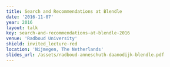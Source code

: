 ```yaml
---
title: Search and Recommendations at Blendle
date: '2016-11-07'
year: 2016
layout: talk
key: search-and-recommendations-at-blendle-2016
venue: 'Radboud University'
shield: invited_lecture-red
location: 'Nijmegen, The Netherlands'
slides_url: /assets/radboud-anneschuth-daanodijk-blendle.pdf
---
```

